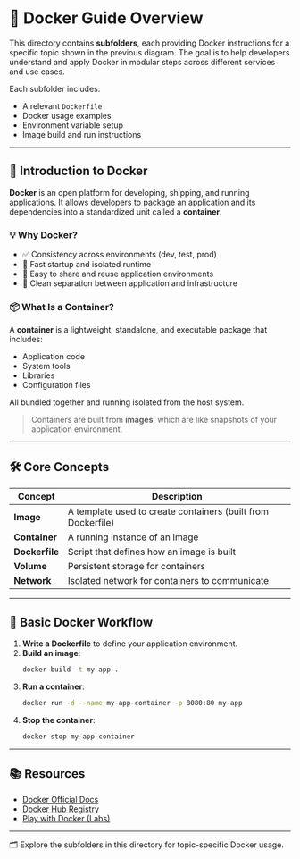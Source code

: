 # 🐳 Docker Guide Overview

This directory contains **subfolders**, each providing Docker instructions for a specific topic shown in the previous diagram. The goal is to help developers understand and apply Docker in modular steps across different services and use cases.

Each subfolder includes:
- A relevant `Dockerfile`
- Docker usage examples
- Environment variable setup
- Image build and run instructions

---

## 🐳 Introduction to Docker

**Docker** is an open platform for developing, shipping, and running applications. It allows developers to package an application and its dependencies into a standardized unit called a **container**.

### 💡 Why Docker?

- ✅ Consistency across environments (dev, test, prod)
- 🚀 Fast startup and isolated runtime
- 🔁 Easy to share and reuse application environments
- 🧩 Clean separation between application and infrastructure

### 📦 What Is a Container?

A **container** is a lightweight, standalone, and executable package that includes:
- Application code
- System tools
- Libraries
- Configuration files

All bundled together and running isolated from the host system.

> Containers are built from **images**, which are like snapshots of your application environment.

---

## 🛠️ Core Concepts

| Concept       | Description |
|---------------|-------------|
| **Image**     | A template used to create containers (built from Dockerfile) |
| **Container** | A running instance of an image |
| **Dockerfile**| Script that defines how an image is built |
| **Volume**    | Persistent storage for containers |
| **Network**   | Isolated network for containers to communicate |

---

## 🚀 Basic Docker Workflow

1. **Write a Dockerfile** to define your application environment.
2. **Build an image**:
   ```bash
   docker build -t my-app .
   ```
3. **Run a container**:
   ```bash
   docker run -d --name my-app-container -p 8080:80 my-app
   ```
4. **Stop the container**:
   ```bash
   docker stop my-app-container
   ```

---

## 📚 Resources

- [Docker Official Docs](https://docs.docker.com/)
- [Docker Hub Registry](https://hub.docker.com/)
- [Play with Docker (Labs)](https://labs.play-with-docker.com/)

---

🗂 Explore the subfolders in this directory for topic-specific Docker usage.

